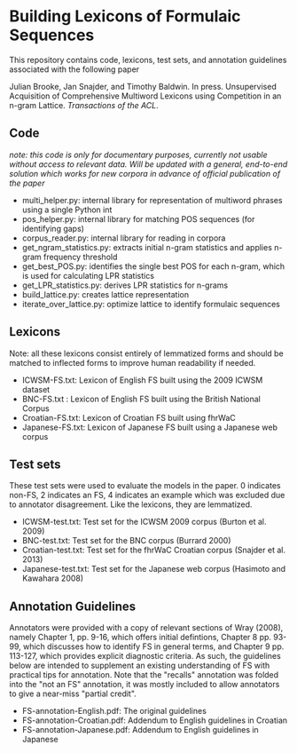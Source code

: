 #  Building Lexicons of Formulaic Sequences 

This repository contains code, lexicons, test sets, and annotation guidelines associated with the following paper

Julian Brooke, Jan Snajder, and Timothy Baldwin. In press. Unsupervised Acquisition of Comprehensive Multiword Lexicons using Competition in an n-gram Lattice. *Transactions of the ACL*.

## Code

*note: this code is only for documentary purposes, currently not usable without access to relevant data. Will be updated with a general, end-to-end solution which works for new corpora in advance of official publication of the paper*

- multi_helper.py: internal library for representation of multiword phrases using a single Python int
- pos_helper.py: internal library for matching POS sequences (for identifying gaps)
- corpus_reader.py: internal library for reading in corpora
- get_ngram_statistics.py: extracts initial n-gram statistics and applies n-gram frequency threshold
- get_best_POS.py: identifies the single best POS for each n-gram, which is used for calculating LPR statistics
- get_LPR_statistics.py: derives LPR statistics for n-grams
- build_lattice.py: creates lattice representation
- iterate_over_lattice.py: optimize lattice to identify formulaic sequences

## Lexicons

Note: all these lexicons consist entirely of lemmatized forms and should be matched to inflected forms to improve human readability if needed.

- ICWSM-FS.txt: Lexicon of English FS built using the 2009 ICWSM dataset
- BNC-FS.txt : Lexicon of English FS built using the British National Corpus
- Croatian-FS.txt: Lexicon of Croatian FS built using fhrWaC
- Japanese-FS.txt: Lexicon of Japanese FS built using a Japanese web corpus 

## Test sets

These test sets were used to evaluate the models in the paper. 0 indicates non-FS, 2 indicates an FS, 4 indicates an example which was excluded due to annotator disagreement. Like the lexicons, they are lemmatized.

- ICWSM-test.txt: Test set for the ICWSM 2009 corpus (Burton et al. 2009)
- BNC-test.txt: Test set for the BNC corpus (Burrard 2000)
- Croatian-test.txt: Test set for the fhrWaC Croatian corpus (Snajder et al. 2013)
- Japanese-test.txt: Test set for the Japanese web corpus (Hasimoto and Kawahara 2008)

## Annotation Guidelines

Annotators were provided with a copy of relevant sections of Wray (2008), namely Chapter 1, pp. 9-16, which offers initial defintions, Chapter 8 pp. 93-99, which discusses how to identify FS in general terms, and Chapter 9 pp. 113-127, which provides explicit diagnostic criteria. As such, the guidelines below are intended to supplement an existing understanding of FS with practical tips for annotation. Note that the "recalls" annotation was folded into the "not an FS" annotation, it was mostly included to allow annotators to give a near-miss "partial credit".

- FS-annotation-English.pdf: The original guidelines
- FS-annotation-Croatian.pdf: Addendum to English guidelines in Croatian
- FS-annotation-Japanese.pdf: Addendum to English guidelines in Japanese
